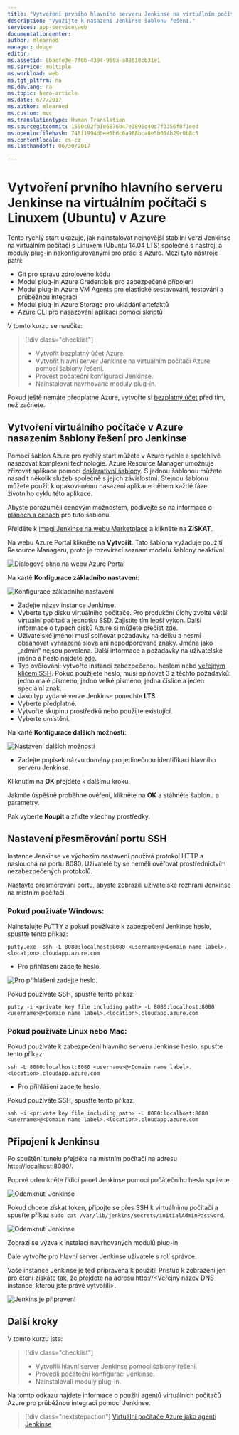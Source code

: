 ```yaml
---
title: "Vytvoření prvního hlavního serveru Jenkinse na virtuálním počítači s Linuxem (Ubuntu) v Azure"
description: "Využijte k nasazení Jenkinse šablonu řešení."
services: app-service\web
documentationcenter: 
author: mlearned
manager: douge
editor: 
ms.assetid: 8bacfe3e-7f0b-4394-959a-a88618cb31e1
ms.service: multiple
ms.workload: web
ms.tgt_pltfrm: na
ms.devlang: na
ms.topic: hero-article
ms.date: 6/7/2017
ms.author: mlearned
ms.custom: mvc
ms.translationtype: Human Translation
ms.sourcegitcommit: 1500c02fa1e6876b47e3896c40c7f3356f8f1eed
ms.openlocfilehash: 748f1994d0ee5b6c6a988bca8e5b694b29c0b8c5
ms.contentlocale: cs-cz
ms.lasthandoff: 06/30/2017

---
```


<a id="create-your-first-jenkins-master-on-a-linux-ubuntu-vm-on-azure" class="xliff"></a>

# Vytvoření prvního hlavního serveru Jenkinse na virtuálním počítači s Linuxem (Ubuntu) v Azure

Tento rychlý start ukazuje, jak nainstalovat nejnovější stabilní verzi Jenkinse na virtuálním počítači s Linuxem (Ubuntu 14.04 LTS) společně s nástroji a moduly plug-in nakonfigurovanými pro práci s Azure. Mezi tyto nástroje patří:
<ul>
<li>Git pro správu zdrojového kódu</li>
<li>Modul plug-in Azure Credentials pro zabezpečené připojení</li>
<li>Modul plug-in Azure VM Agents pro elastické sestavování, testování a průběžnou integraci</li>
<li>Modul plug-in Azure Storage pro ukládání artefaktů</li>
<li>Azure CLI pro nasazování aplikací pomocí skriptů</li>
</ul>

V tomto kurzu se naučíte:

> [!div class="checklist"]
> * Vytvořit bezplatný účet Azure.
> * Vytvořit hlavní server Jenkinse na virtuálním počítači Azure pomocí šablony řešení. 
> * Provést počáteční konfiguraci Jenkinse.
> * Nainstalovat navrhované moduly plug-in.

Pokud ještě nemáte předplatné Azure, vytvořte si [bezplatný účet](https://azure.microsoft.com/free/?WT.mc_id=A261C142F) před tím, než začnete.

<a id="create-the-vm-in-azure-by-deploying-the-solution-template-for-jenkins" class="xliff"></a>

## Vytvoření virtuálního počítače v Azure nasazením šablony řešení pro Jenkinse

Pomocí šablon Azure pro rychlý start můžete v Azure rychle a spolehlivě nasazovat komplexní technologie.  Azure Resource Manager umožňuje zřizovat aplikace pomocí [deklarativní šablony](https://azure.microsoft.com/en-us/resources/templates/?term=jenkins). S jednou šablonou můžete nasadit několik služeb společně s jejich závislostmi. Stejnou šablonu můžete použít k opakovanému nasazení aplikace během každé fáze životního cyklu této aplikace.

Abyste porozuměli cenovým možnostem, podívejte se na informace o [plánech a cenách](https://azuremarketplace.microsoft.com/en-us/marketplace/apps/bitnami.jenkins?tab=PlansAndPrice) pro tuto šablonu.

Přejděte k [imagi Jenkinse na webu Marketplace](https://azuremarketplace.microsoft.com/en-us/marketplace/apps/azure-oss.jenkins?tab=Overview) a klikněte na **ZÍSKAT**.  

Na webu Azure Portal klikněte na **Vytvořit**.  Tato šablona vyžaduje použití Resource Manageru, proto je rozevírací seznam modelu šablony neaktivní.
   
![Dialogové okno na webu Azure Portal](./media/install-jenkins-solution-template/ap-create.png)

Na kartě **Konfigurace základního nastavení**:

![Konfigurace základního nastavení](./media/install-jenkins-solution-template/ap-basic.png)

* Zadejte název instance Jenkinse.
* Vyberte typ disku virtuálního počítače.  Pro produkční úlohy zvolte větší virtuální počítač a jednotku SSD. Zajistíte tím lepší výkon.  Další informace o typech disků Azure si můžete přečíst [zde](https://docs.microsoft.com/en-us/azure/storage/storage-premium-storage).
* Uživatelské jméno: musí splňovat požadavky na délku a nesmí obsahovat vyhrazená slova ani nepodporované znaky. Jména jako „admin“ nejsou povolena.  Další informace a požadavky na uživatelské jméno a heslo najdete [zde](https://docs.microsoft.com/en-us/azure/virtual-machines/windows/faq).
* Typ ověřování: vytvořte instanci zabezpečenou heslem nebo [veřejným klíčem SSH](https://docs.microsoft.com/en-us/azure/virtual-machines/linux/ssh-from-windows). Pokud použijete heslo, musí splňovat 3 z těchto požadavků: jedno malé písmeno, jedno velké písmeno, jedna číslice a jeden speciální znak.
* Jako typ vydané verze Jenkinse ponechte **LTS**.
* Vyberte předplatné.
* Vytvořte skupinu prostředků nebo použijte existující.
* Vyberte umístění.

Na kartě **Konfigurace dalších možností**:

![Nastavení dalších možností](./media/install-jenkins-solution-template/ap-addtional.png)

* Zadejte popisek názvu domény pro jedinečnou identifikaci hlavního serveru Jenkinse.

Kliknutím na **OK** přejděte k dalšímu kroku. 

Jakmile úspěšně proběhne ověření, klikněte na **OK** a stáhněte šablonu a parametry. 

Pak vyberte **Koupit** a zřiďte všechny prostředky.

<a id="setup-ssh-port-forwarding" class="xliff"></a>

## Nastavení přesměrování portu SSH

Instance Jenkinse ve výchozím nastavení používá protokol HTTP a naslouchá na portu 8080. Uživatelé by se neměli ověřovat prostřednictvím nezabezpečených protokolů.
    
Nastavte přesměrování portu, abyste zobrazili uživatelské rozhraní Jenkinse na místním počítači.

<a id="if-you-are-using-windows" class="xliff"></a>

### Pokud používáte Windows:

Nainstalujte PuTTY a pokud používáte k zabezpečení Jenkinse heslo, spusťte tento příkaz:
```
putty.exe -ssh -L 8080:localhost:8080 <username>@<Domain name label>.<location>.cloudapp.azure.com
```
* Pro přihlášení zadejte heslo.

![Pro přihlášení zadejte heslo.](./media/install-jenkins-solution-template/jenkins-pwd.png)

Pokud používáte SSH, spusťte tento příkaz:
```
putty -i <private key file including path> -L 8080:localhost:8080 <username>@<Domain name label>.<location>.cloudapp.azure.com
```

<a id="if-you-are-using-linux-or-mac" class="xliff"></a>

### Pokud používáte Linux nebo Mac:

Pokud používáte k zabezpečení hlavního serveru Jenkinse heslo, spusťte tento příkaz:
```
ssh -L 8080:localhost:8080 <username>@<Domain name label>.<location>.cloudapp.azure.com
```
* Pro přihlášení zadejte heslo.

Pokud používáte SSH, spusťte tento příkaz:
```
ssh -i <private key file including path> -L 8080:localhost:8080 <username>@<Domain name label>.<location>.cloudapp.azure.com
```

<a id="connect-to-jenkins" class="xliff"></a>

## Připojení k Jenkinsu
Po spuštění tunelu přejděte na místním počítači na adresu http://localhost:8080/.

Poprvé odemkněte řídicí panel Jenkinse pomocí počátečního hesla správce.

![Odemknutí Jenkinse](./media/install-jenkins-solution-template/jenkins-unlock.png)

Pokud chcete získat token, připojte se přes SSH k virtuálnímu počítači a spusťte příkaz `sudo cat /var/lib/jenkins/secrets/initialAdminPassword`.

![Odemknutí Jenkinse](./media/install-jenkins-solution-template/jenkins-ssh.png)

Zobrazí se výzva k instalaci navrhovaných modulů plug-in.

Dále vytvořte pro hlavní server Jenkinse uživatele s rolí správce.

Vaše instance Jenkinse je teď připravena k použití! Přístup k zobrazení jen pro čtení získáte tak, že přejdete na adresu http://\<Veřejný název DNS instance, kterou jste právě vytvořili\>.

![Jenkins je připraven!](./media/install-jenkins-solution-template/jenkins-welcome.png)

<a id="next-steps" class="xliff"></a>

## Další kroky

V tomto kurzu jste:

> [!div class="checklist"]
> * Vytvořili hlavní server Jenkinse pomocí šablony řešení.
> * Provedli počáteční konfiguraci Jenkinse.
> * Nainstalovali moduly plug-in.

Na tomto odkazu najdete informace o použití agentů virtuálních počítačů Azure pro průběžnou integraci pomocí Jenkinse.

> [!div class="nextstepaction"]
> [Virtuální počítače Azure jako agenti Jenkinse](jenkins-azure-vm-agents.md)

